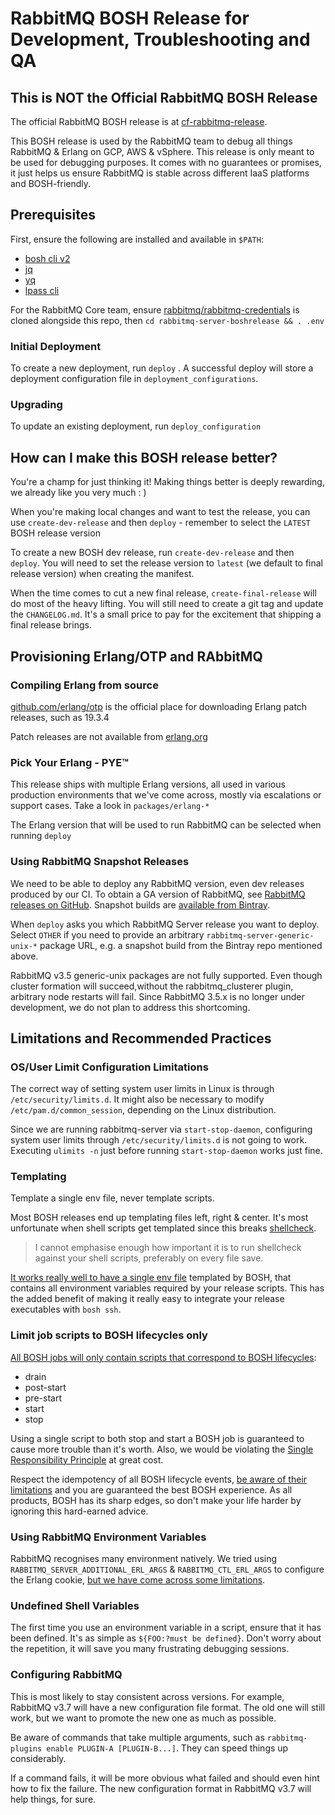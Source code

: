 # RabbitMQ BOSH Release for Development, Troubleshooting and QA

## This is NOT the Official RabbitMQ BOSH Release

The official RabbitMQ BOSH release is at [cf-rabbitmq-release](https://github.com/pivotal-cf/cf-rabbitmq-release).

This BOSH release is used by the RabbitMQ team to debug all things RabbitMQ &amp; Erlang on GCP, AWS &amp; vSphere.
This release is only meant to be used for debugging purposes. It comes with no guarantees or promises,
it just helps us ensure RabbitMQ is stable across different IaaS platforms and BOSH-friendly.

## Prerequisites

First, ensure the following are installed and available in `$PATH`:

* [bosh cli v2](https://bosh.io/docs/cli-v2.html)
* [jq](https://github.com/stedolan/jq)
* [yq](https://github.com/abesto/yq)
* [lpass cli](https://github.com/lastpass/lastpass-cli)

For the RabbitMQ Core team, ensure [rabbitmq/rabbitmq-credentials](https://github.com/rabbitmq/rabbitmq-credentials) is cloned alongside this repo, then `cd rabbitmq-server-boshrelease && . .env`

### Initial Deployment

To create a new deployment, run `deploy` . A successful deploy will store a deployment
configuration file in `deployment_configurations`.

### Upgrading

To update an existing deployment, run `deploy_configuration`

## How can I make this BOSH release better?

You're a champ for just thinking it! Making things better is deeply rewarding, we already like you very much : )

When you're making local changes and want to test the release, you can use `create-dev-release` and then `deploy` - remember to select the `LATEST` BOSH release version

To create a new BOSH dev release, run `create-dev-release` and then `deploy`. You will need to set the release version to `latest` (we default to final release version) when creating the manifest.

When the time comes to cut a new final release, `create-final-release` will do most of the heavy lifting. You will still need to create a git tag and update the `CHANGELOG.md`. It's a small price to pay for the excitement that shipping a final release brings.



## Provisioning Erlang/OTP and RAbbitMQ

### Compiling Erlang from source

[github.com/erlang/otp](https://github.com/erlang/otp/releases) is the official place for downloading Erlang patch releases, such as 19.3.4

Patch releases are not available from [erlang.org](http://www.erlang.org/downloads)

### Pick Your Erlang - PYE&#8482;

This release ships with multiple Erlang versions, all used in various production environments that we've come across, mostly via escalations or support cases. Take a look in `packages/erlang-*`

The Erlang version that will be used to run RabbitMQ can be selected when running `deploy`

### Using RabbitMQ Snapshot Releases

We need to be able to deploy any RabbitMQ version, even dev releases produced by our CI. To obtain a
GA version of RabbitMQ, see [RabbitMQ releases on GitHub](https://github.com/rabbitmq/rabbitmq-server/releases).
Snapshot builds are [available from Bintray](https://dl.bintray.com/just-testing/all-dev/rabbitmq-server/).

When `deploy` asks you which RabbitMQ Server release you want to deploy. Select `OTHER` if you need to provide
an arbitrary `rabbitmq-server-generic-unix-*` package URL, e.g. a snapshot build from the Bintray repo mentioned above.

RabbitMQ v3.5 generic-unix packages are not fully supported. Even though cluster formation will succeed,without the rabbitmq_clusterer plugin, arbitrary node restarts will fail. Since RabbitMQ 3.5.x is no longer under development,
we do not plan to address this shortcoming.

## Limitations and Recommended Practices

### OS/User Limit Configuration Limitations

The correct way of setting system user limits in Linux is through `/etc/security/limits.d`. It might also be necessary to modify `/etc/pam.d/common_session`, depending on the Linux distribution.

Since we are running rabbitmq-server via `start-stop-daemon`, configuring system user limits through `/etc/security/limits.d` is not going to work. Executing `ulimits -n` just before running `start-stop-daemon` works just fine.

### Templating

Template a single env file, never template scripts.

Most BOSH releases end up templating files left, right & center. It's most unfortunate when shell scripts get templated since this breaks [shellcheck](https://www.shellcheck.net/).

> I cannot emphasise enough how important it is to run shellcheck against your shell scripts, preferably on every file save.

[It works really well to have a single env file](https://github.com/rabbitmq/rabbitmq-server-boshrelease/blob/master/jobs/rabbitmq-server/templates/env.erb) templated by BOSH, that contains all environment variables required by your release scripts. This has the added benefit of making it really easy to integrate your release executables with `bosh ssh`.

### Limit job scripts to BOSH lifecycles only

[All BOSH jobs will only contain scripts that correspond to BOSH lifecycles](https://github.com/rabbitmq/rabbitmq-server-boshrelease/tree/master/jobs/rabbitmq-server/templates/bin):

* drain
* post-start
* pre-start
* start
* stop

Using a single script to both stop and start a BOSH job is guaranteed to cause more trouble than it's worth. Also, we would be violating the [Single Responsibility Principle](https://en.wikipedia.org/wiki/Single_responsibility_principle) at great cost.

Respect the idempotency of all BOSH lifecycle events, [be aware of their limitations](https://bosh.io/docs/pre-start.html) and you are guaranteed the best BOSH experience. As all products, BOSH has its sharp edges, so don't make your life harder by ignoring this hard-earned advice.

### Using RabbitMQ Environment Variables

RabbitMQ recognises many environment natively. We tried using `RABBITMQ_SERVER_ADDITIONAL_ERL_ARGS` &amp; `RABBITMQ_CTL_ERL_ARGS` to configure the Erlang cookie, [but we have come across some limitations](https://github.com/rabbitmq/rabbitmq-server/issues/1206).

### Undefined Shell Variables

The first time you use an environment variable in a script, ensure that it has been defined. It's as simple as `${FOO:?must be defined}`. Don't worry about the repetition, it will save you many frustrating debugging sessions.

### Configuring RabbitMQ

This is most likely to stay consistent across versions. For example, RabbitMQ v3.7 will have a new configuration file format. The old one will still work, but we want to promote the new one as much as possible.

Be aware of commands that take multiple arguments, such as `rabbitmq-plugins enable PLUGIN-A [PLUGIN-B...]`. They can speed things up considerably.

If a command fails, it will be more obvious what failed and should even hint how to fix the failure. The new configuration format in RabbitMQ v3.7 will help things, for sure.
